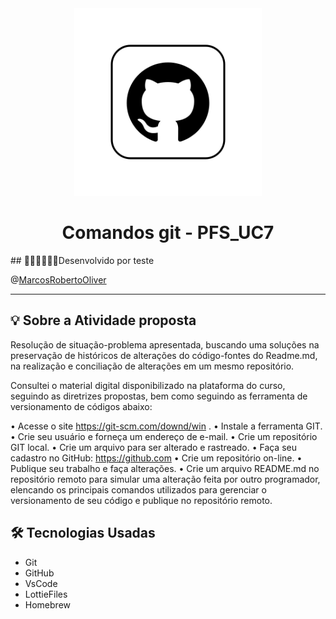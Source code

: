 <div align="center"> 
  <img src="readme/github_animation.gif" width="300">
  <h1> Comandos git - PFS_UC7 </h1>
</div>
## 🧑🏻‍💻🧑🏻‍💻Desenvolvido por
teste

@[MarcosRobertoOliver](https://github.com/MarcosRobertoOliver)
<br>

---

## 💡 Sobre a Atividade proposta 

Resolução de situação-problema apresentada, buscando uma soluções na preservação de históricos de alterações do código-fontes do Readme.md, na realização e conciliação de alterações em um mesmo repositório.


Consultei o material digital disponibilizado na plataforma do curso, seguindo as diretrizes propostas, bem como seguindo as ferramenta de versionamento de códigos abaixo:


• Acesse o site https://git-scm.com/downd/win .
• Instale a ferramenta GIT.
• Crie seu usuário e forneça um endereço de e-mail.
• Crie um repositório GIT local.
• Crie um arquivo para ser alterado e rastreado.
• Faça seu cadastro no GitHub: https://github.com 
• Crie um repositório on-line.
• Publique seu trabalho e faça alterações.
• Crie um arquivo README.md no repositório remoto para simular uma alteração feita por outro programador, elencando os principais comandos utilizados para gerenciar o versionamento de seu código e publique no repositório remoto.


## 🛠 Tecnologias Usadas

- Git
- GitHub
- VsCode
- LottieFiles
- Homebrew
